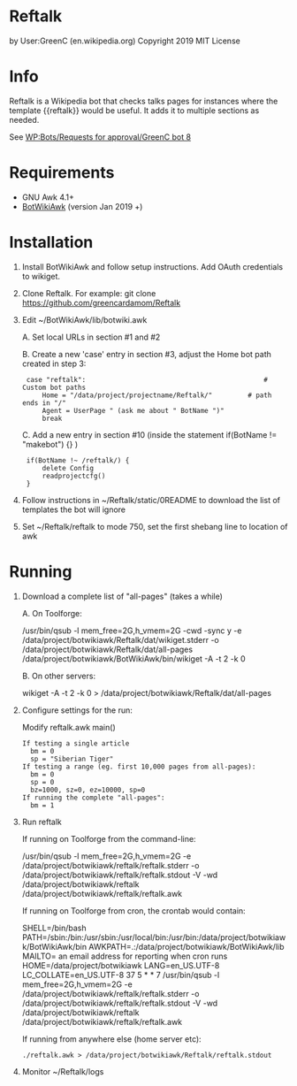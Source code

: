 Reftalk
===================
by User:GreenC (en.wikipedia.org)
Copyright 2019
MIT License

Info
========
Reftalk is a Wikipedia bot that checks talks pages for instances where the template {{reftalk}} would be useful. It adds it to multiple sections as needed.

See [WP:Bots/Requests for approval/GreenC bot 8](https://en.wikipedia.org/wiki/Wikipedia:Bots/Requests_for_approval/GreenC_bot_8)

Requirements
========
* GNU Awk 4.1+
* [BotWikiAwk](https://github.com/greencardamom/BotWikiAwk) (version Jan 2019 +)

Installation
========

1. Install BotWikiAwk and follow setup instructions. Add OAuth credentials to wikiget.

2. Clone Reftalk. For example:
	git clone https://github.com/greencardamom/Reftalk

3. Edit ~/BotWikiAwk/lib/botwiki.awk

	A. Set local URLs in section #1 and #2 

	B. Create a new 'case' entry in section #3, adjust the Home bot path created in step 3:

		case "reftalk":                                             # Custom bot paths
			Home = "/data/project/projectname/Reftalk/"         # path ends in "/"
			Agent = UserPage " (ask me about " BotName ")"
			break

	C. Add a new entry in section #10 (inside the statement if(BotName != "makebot") {} )

		if(BotName !~ /reftalk/) {
			delete Config
			readprojectcfg()
		}

4. Follow instructions in ~/Reftalk/static/0README to download the list of templates the bot will ignore
5. Set ~/Reftalk/reftalk to mode 750, set the first shebang line to location of awk

Running
========

1. Download a complete list of "all-pages" (takes a while)

     A. On Toolforge:

	/usr/bin/qsub -l mem_free=2G,h_vmem=2G -cwd -sync y -e /data/project/botwikiawk/Reftalk/dat/wikiget.stderr -o /data/project/botwikiawk/Reftalk/dat/all-pages /data/project/botwikiawk/BotWikiAwk/bin/wikiget -A -t 2 -k 0

     B. On other servers:

	wikiget -A -t 2 -k 0 > /data/project/botwikiawk/Reftalk/dat/all-pages

2. Configure settings for the run:

     Modify reftalk.awk main()

       If testing a single article
         bm = 0
         sp = "Siberian Tiger"
       If testing a range (eg. first 10,000 pages from all-pages):
         bm = 0
         sp = 0
         bz=1000, sz=0, ez=10000, sp=0
       If running the complete "all-pages":
         bm = 1

3. Run reftalk

     If running on Toolforge from the command-line:

	/usr/bin/qsub -l mem_free=2G,h_vmem=2G -e /data/project/botwikiawk/reftalk/reftalk.stderr -o /data/project/botwikiawk/reftalk/reftalk.stdout -V -wd /data/project/botwikiawk/reftalk /data/project/botwikiawk/reftalk/reftalk.awk

     If running on Toolforge from cron, the crontab would contain:

	SHELL=/bin/bash
	PATH=/sbin:/bin:/usr/sbin:/usr/local/bin:/usr/bin:/data/project/botwikiawk/BotWikiAwk/bin
	AWKPATH=.:/data/project/botwikiawk/BotWikiAwk/lib
	MAILTO= an email address for reporting when cron runs
	HOME=/data/project/botwikiawk
	LANG=en_US.UTF-8
	LC_COLLATE=en_US.UTF-8
	37 5 * * 7 /usr/bin/qsub -l mem_free=2G,h_vmem=2G -e /data/project/botwikiawk/reftalk/reftalk.stderr -o /data/project/botwikiawk/reftalk/reftalk.stdout -V -wd /data/project/botwikiawk/reftalk /data/project/botwikiawk/reftalk/reftalk.awk

     If running from anywhere else (home server etc):

       ./reftalk.awk > /data/project/botwikiawk/Reftalk/reftalk.stdout

4. Monitor ~/Reftalk/logs 


